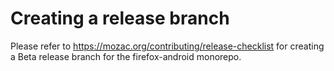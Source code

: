 # Creating a release branch

Please refer to https://mozac.org/contributing/release-checklist for creating a Beta release branch for the firefox-android monorepo.
